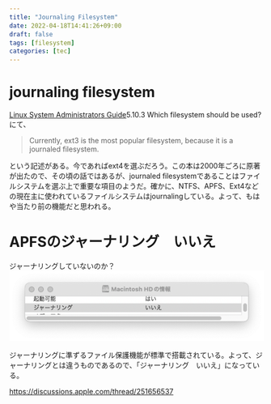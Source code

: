 ```yaml
---
title: "Journaling Filesystem"
date: 2022-04-18T14:41:26+09:00
draft: false
tags: [filesystem]
categories: [tec]
---
```


# journaling filesystem

[Linux System Administrators Guide](https://tldp.org/LDP/sag/html/index.html)5.10.3 Which filesystem should be used?にて、

> Currently, ext3 is the most popular filesystem, because it is a journaled filesystem. 

という記述がある。今であればext4を選ぶだろう。この本は2000年ごろに原著が出たので、その頃の話ではあるが、journaled filesystemであることはファイルシステムを選ぶ上で重要な項目のようだ。確かに、NTFS、APFS、Ext4などの現在主に使われているファイルシステムはjournalingしている。よって、もはや当たり前の機能だと思われる。

# APFSのジャーナリング　いいえ

ジャーナリングしていないのか？
![](img/journaling.png)

ジャーナリングに準ずるファイル保護機能が標準で搭載されている。よって、ジャーナリングとは違うものであるので、「ジャーナリング　いいえ」になっている。

https://discussions.apple.com/thread/251656537
